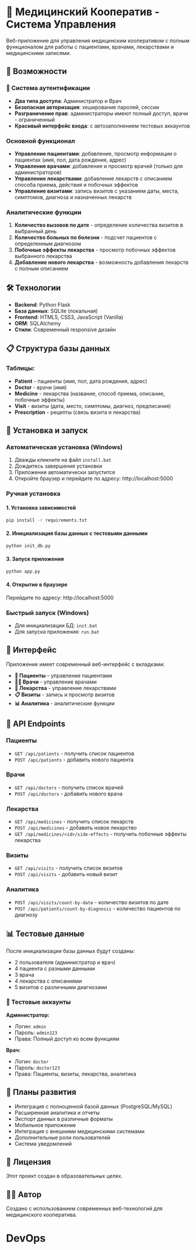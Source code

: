 # 🏥 Медицинский Кооператив - Система Управления

Веб-приложение для управления медицинским кооперативом с полным функционалом для работы с пациентами, врачами, лекарствами и медицинскими записями.

## 🚀 Возможности

### 🔐 Система аутентификации
- **Два типа доступа**: Администратор и Врач
- **Безопасная авторизация**: хеширование паролей, сессии
- **Разграничение прав**: администраторы имеют полный доступ, врачи - ограниченный
- **Красивый интерфейс входа**: с автозаполнением тестовых аккаунтов

### Основной функционал
- **Управление пациентами**: добавление, просмотр информации о пациентах (имя, пол, дата рождения, адрес)
- **Управление врачами**: добавление и просмотр врачей (только для администраторов)
- **Управление лекарствами**: добавление лекарств с описанием способа приема, действия и побочных эффектов
- **Управление визитами**: запись визитов с указанием даты, места, симптомов, диагноза и назначенных лекарств

### Аналитические функции
1. **Количество вызовов по дате** - определение количества визитов в выбранный день
2. **Количество больных по болезни** - подсчет пациентов с определенным диагнозом
3. **Побочные эффекты лекарства** - просмотр побочных эффектов выбранного лекарства
4. **Добавление нового лекарства** - возможность добавления лекарств с полным описанием

## 🛠 Технологии

- **Backend**: Python Flask
- **База данных**: SQLite (локальная)
- **Frontend**: HTML5, CSS3, JavaScript (Vanilla)
- **ORM**: SQLAlchemy
- **Стили**: Современный responsive дизайн

## 📋 Структура базы данных

### Таблицы:
- **Patient** - пациенты (имя, пол, дата рождения, адрес)
- **Doctor** - врачи (имя)
- **Medicine** - лекарства (название, способ приема, описание, побочные эффекты)
- **Visit** - визиты (дата, место, симптомы, диагноз, предписания)
- **Prescription** - рецепты (связь визита и лекарства)

## 🚀 Установка и запуск

### Автоматическая установка (Windows)
1. Дважды кликните на файл `install.bat`
2. Дождитесь завершения установки
3. Приложение автоматически запустится
4. Откройте браузер и перейдите по адресу: http://localhost:5000

### Ручная установка

#### 1. Установка зависимостей
```bash
pip install -r requirements.txt
```

#### 2. Инициализация базы данных с тестовыми данными
```bash
python init_db.py
```

#### 3. Запуск приложения
```bash
python app.py
```

#### 4. Открытие в браузере
Перейдите по адресу: http://localhost:5000

### Быстрый запуск (Windows)
- Для инициализации БД: `init.bat`
- Для запуска приложения: `run.bat`

## 📱 Интерфейс

Приложение имеет современный веб-интерфейс с вкладками:
- **👥 Пациенты** - управление пациентами
- **👨‍⚕️ Врачи** - управление врачами  
- **💊 Лекарства** - управление лекарствами
- **📋 Визиты** - запись и просмотр визитов
- **📊 Аналитика** - аналитические функции

## 🔧 API Endpoints

### Пациенты
- `GET /api/patients` - получить список пациентов
- `POST /api/patients` - добавить нового пациента

### Врачи
- `GET /api/doctors` - получить список врачей
- `POST /api/doctors` - добавить нового врача

### Лекарства
- `GET /api/medicines` - получить список лекарств
- `POST /api/medicines` - добавить новое лекарство
- `GET /api/medicines/<id>/side-effects` - получить побочные эффекты лекарства

### Визиты
- `GET /api/visits` - получить список визитов
- `POST /api/visits` - добавить новый визит

### Аналитика
- `POST /api/visits/count-by-date` - количество визитов по дате
- `POST /api/patients/count-by-diagnosis` - количество пациентов по диагнозу

## 📊 Тестовые данные

После инициализации базы данных будут созданы:
- 2 пользователя (администратор и врач)
- 4 пациента с разными данными
- 3 врача
- 4 лекарства с описаниями
- 5 визитов с различными диагнозами

### 🔑 Тестовые аккаунты

**Администратор:**
- Логин: `admin`
- Пароль: `admin123`
- Права: Полный доступ ко всем функциям

**Врач:**
- Логин: `doctor`
- Пароль: `doctor123`
- Права: Пациенты, визиты, лекарства, аналитика

## 🔮 Планы развития

- Интеграция с полноценной базой данных (PostgreSQL/MySQL)
- Расширенная аналитика и отчеты
- Экспорт данных в различные форматы
- Мобильное приложение
- Интеграция с внешними медицинскими системами
- Дополнительные роли пользователей
- Система уведомлений

## 📝 Лицензия

Этот проект создан в образовательных целях.

## 👨‍💻 Автор

Создано с использованием современных веб-технологий для медицинского кооператива.
# DevOps
